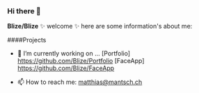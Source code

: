 ### Hi there 👋


**Blize/Blize** ✨ welcome ✨ here are some information's about me: 

####Projects  
  
- 🔭 I’m currently working on ...
  [Portfolio] https://github.com/Blize/Portfolio
  [FaceApp] https://github.com/Blize/FaceApp
  


- 📫 How to reach me: matthias@mantsch.ch


